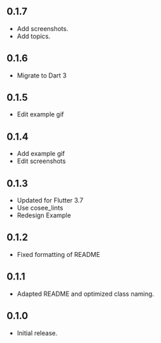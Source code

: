 ## 0.1.7

* Add screenshots.
* Add topics.

## 0.1.6

* Migrate to Dart 3

## 0.1.5

* Edit example gif

## 0.1.4

* Add example gif
* Edit screenshots

## 0.1.3

* Updated for Flutter 3.7
* Use cosee_lints
* Redesign Example

## 0.1.2

* Fixed formatting of README

## 0.1.1

* Adapted README and optimized class naming.

## 0.1.0

* Initial release.
